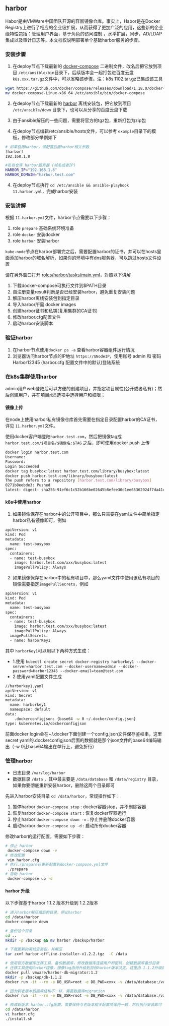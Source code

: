 ## harbor

Habor是由VMWare中国团队开源的容器镜像仓库。事实上，Habor是在Docker Registry上进行了相应的企业级扩展，从而获得了更加广泛的应用，这些新的企业级特性包括：管理用户界面，基于角色的访问控制 ，水平扩展，同步，AD/LDAP集成以及审计日志等。本文档仅说明部署单个基础harbor服务的步骤。

### 安装步骤

1. 在deploy节点下载最新的 [docker-compose](https://github.com/docker/compose/releases) 二进制文件，改名后把它放到项目 `/etc/ansible/bin`目录下，后续版本会一起打包进百度云盘`k8s.xxx.tar.gz`文件中，可以省略该步骤。注：k8s.1102.tar.gz已集成该工具

``` bash
wget https://github.com/docker/compose/releases/download/1.18.0/docker-compose-Linux-x86_64
mv docker-compose-Linux-x86_64 /etc/ansible/bin/docker-compose
```
2. 在deploy节点下载最新的 [harbor](https://github.com/vmware/harbor/releases) 离线安装包，把它放到项目 `/etc/ansible/down` 目录下，也可以从分享的百度云盘下载

3. 由于ansible解压的一些问题，需要将官方的tgz包，重新打包为zip包

4. 在deploy节点编辑/etc/ansible/hosts文件，可以参考 `example`目录下的模板，修改部分举例如下

``` bash
# 如果启用harbor，请配置后面harbor相关参数
[harbor]
192.168.1.8

#私有仓库 harbor服务器 (域名或者IP)
HARBOR_IP="192.168.1.8"
HARBOR_DOMAIN="harbor.test.com"
```

4. 在deploy节点执行 `cd /etc/ansible && ansible-playbook 11.harbor.yml`，完成harbor安装

### 安装讲解

根据 `11.harbor.yml`文件，harbor节点需要以下步骤：

1. role `prepare` 基础系统环境准备
1. role `docker` 安装docker
1. role `harbor` 安装harbor

`kube-node`节点在harbor部署完之后，需要配置harbor的证书，并可以在hosts里面添加harbor的域名解析，如果你的环境中有dns服务器，可以跳过hosts文件设置

请在另外窗口打开 [roles/harbor/tasks/main.yml](../../roles/harbor/tasks/main.yml)，对照以下讲解

1. 下载docker-compose可执行文件到$PATH目录
1. 自注册变量result判断是否已经安装harbor，避免重复安装问题
1. 解压harbor离线安装包到指定目录
1. 导入harbor所需 docker images
1. 创建harbor证书和私钥(复用集群的CA证书)
1. 修改harbor.cfg配置文件
1. 启动harbor安装脚本

### 验证harbor

1. 在harbor节点使用`docker ps -a` 查看harbor容器组件运行情况
1. 浏览器访问harbor节点的IP地址 `https://$NodeIP`，使用账号 admin 和 密码 Harbor12345 (harbor.cfg 配置文件中的默认)登陆系统

### 在k8s集群使用harbor

admin用户web登陆后可以方便的创建项目，并指定项目属性(公开或者私有)；然后创建用户，并在项目`成员`选项中选择用户和权限；

#### 镜像上传

在node上使用harbor私有镜像仓库首先需要在指定目录配置harbor的CA证书，详见 `11.harbor.yml`文件。

使用docker客户端登陆`harbor.test.com`，然后把镜像tag成 `harbor.test.com/$项目名/$镜像名:$TAG` 之后，即可使用docker push 上传

``` bash
docker login harbor.test.com
Username: 
Password:
Login Succeeded
docker tag busybox:latest harbor.test.com/library/busybox:latest
docker push harbor.test.com/library/busybox:latest
The push refers to a repository [harbor.test.com/library/busybox]
0271b8eebde3: Pushed 
latest: digest: sha256:91ef6c1c52b166be02645b8efee30d1ee65362024f7da41c404681561734c465 size: 527
```
#### k8s中使用harbor

1. 如果镜像保存在harbor中的公开项目中，那么只需要在yaml文件中简单指定harbor私有镜像即可，例如

``` bash
apiVersion: v1
kind: Pod
metadata:
  name: test-busybox
spec:
  containers:
  - name: test-busybox
    image: harbor.test.com/xxx/busybox:latest
    imagePullPolicy: Always
```

2. 如果镜像保存在harbor中的私有项目中，那么yaml文件中使用该私有项目的镜像需要指定`imagePullSecrets`，例如

``` bash
apiVersion: v1
kind: Pod
metadata:
  name: test-busybox
spec:
  containers:
  - name: test-busybox
    image: harbor.test.com/xxx/busybox:latest
    imagePullPolicy: Always
  imagePullSecrets:
  - name: harborKey1
```
其中 `harborKey1`可以用以下两种方式生成：

+ 1.使用 `kubectl create secret docker-registry harborkey1 --docker-server=harbor.test.com --docker-username=admin --docker-password=Harbor12345 --docker-email=team@test.com`
+ 2.使用yaml配置文件生成 

``` bash
//harborkey1.yaml
apiVersion: v1
kind: Secret
metadata:
  name: harborkey1
  namespace: default
data:
    .dockerconfigjson: {base64 -w 0 ~/.docker/config.json}
type: kubernetes.io/dockerconfigjson
```
前面docker login会在~/.docker下面创建一个config.json文件保存鉴权串，这里secret yaml的.dockerconfigjson后面的数据就是那个json文件的base64编码输出（-w 0让base64输出在单行上，避免折行）

### 管理harbor

+ 日志目录 `/var/log/harbor`
+ 数据目录 `/data` ，其中最主要是 `/data/database` 和 `/data/registry` 目录，如果你要彻底重新安装harbor，删除这两个目录即可

先进入harbor安装目录 `cd /data/harbor`，常规操作如下：

1. 暂停harbor `docker-compose stop` : docker容器stop，并不删除容器
2. 恢复harbor `docker-compose start` : 恢复docker容器运行
3. 停止harbor `docker-compose down -v` : 停止并删除docker容器
4. 启动harbor `docker-compose up -d` : 启动所有docker容器

修改harbor的运行配置，需要如下步骤：

``` bash
# 停止 harbor
 docker-compose down -v
# 修改配置
 vim harbor.cfg
# 执行./prepare已更新配置到docker-compose.yml文件
 ./prepare
# 启动 harbor
 docker-compose up -d
```
#### harbor 升级

以下步骤基于harbor 1.1.2 版本升级到 1.2.2版本 

``` bash
# 进入harbor解压缩后的目录，停止harbor
cd /data/harbor
docker-compose down

# 备份这个目录
cd ..
mkdir -p /backup && mv harbor /backup/harbor

# 下载更新的离线安装包，并解压
tar zxvf harbor-offline-installer-v1.2.2.tgz  -C /data

# 使用官方数据库迁移工具，备份数据库，修改数据库连接用户和密码，创建数据库备份目录
# 迁移工具使用docker镜像，镜像tag由待升级到目标harbor版本决定，这里由 1.1.2升级到1.2.2，所以使用 tag 1.2
docker pull vmware/harbor-db-migrator:1.2
mkdir -p /backup/db-1.1.2
docker run -it --rm -e DB_USR=root -e DB_PWD=xxxx -v /data/database:/var/lib/mysql -v /backup/db-1.1.2:/harbor-migration/backup vmware/harbor-db-migrator:1.2 backup

# 因为新老版本数据库结构不一样，需要数据库migration
docker run -it --rm -e DB_USR=root -e DB_PWD=xxxx -v /data/database:/var/lib/mysql vmware/harbor-db-migrator:1.2 up head

# 修改新版本 harbor.cfg配置，需要保持与老版本相关配置项保持一致，然后执行安装即可
cd /data/harbor
vi harbor.cfg
./install.sh
```
